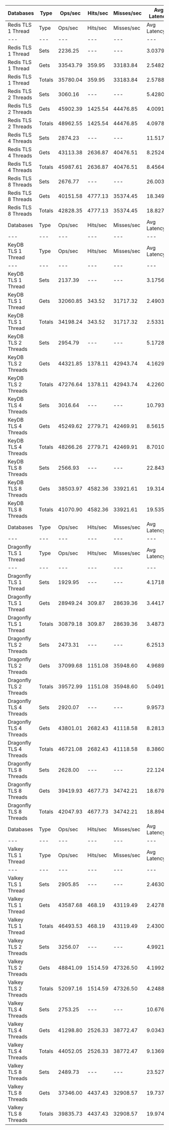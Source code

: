 | Databases | Type | Ops/sec | Hits/sec | Misses/sec | Avg Latency | p50 Latency | p99 Latency | p99.9 Latency | KB/sec |
| --- | --- | --- | --- | --- | --- | --- | --- | --- | --- |
| Redis TLS 1 Thread | Type | Ops/sec | Hits/sec | Misses/sec | Avg Latency | p50 Latency | p99 Latency | p99.9 Latency | KB/sec |
| --- | --- | --- | --- | --- | --- | --- | --- | --- | --- |
Redis TLS 1 Thread | Sets | 2236.25 | --- | --- | 3.03792 | 2.43100 | 5.95100 | 107.00700 | 106.99 |
Redis TLS 1 Thread | Gets | 33543.79 | 359.95 | 33183.84 | 2.54825 | 2.41500 | 4.44700 | 8.31900 | 1279.08 |
Redis TLS 1 Thread | Totals | 35780.04 | 359.95 | 33183.84 | 2.57885 | 2.41500 | 4.51100 | 9.21500 | 1386.07 |
Redis TLS 2 Threads | Sets | 3060.16 | --- | --- | 5.42805 | 3.88700 | 9.85500 | 307.19900 | 146.41 |
Redis TLS 2 Threads | Gets | 45902.39 | 1425.54 | 44476.85 | 4.00912 | 3.87100 | 8.70300 | 11.90300 | 1754.88 |
Redis TLS 2 Threads | Totals | 48962.55 | 1425.54 | 44476.85 | 4.09780 | 3.87100 | 8.70300 | 14.59100 | 1901.29 |
Redis TLS 4 Threads | Sets | 2874.23 | --- | --- | 11.51705 | 7.83900 | 22.39900 | 688.12700 | 137.52 |
Redis TLS 4 Threads | Gets | 43113.38 | 2636.87 | 40476.51 | 8.25242 | 7.77500 | 19.07100 | 24.70300 | 1654.59 |
Redis TLS 4 Threads | Totals | 45987.61 | 2636.87 | 40476.51 | 8.45646 | 7.77500 | 19.19900 | 26.49500 | 1792.11 |
Redis TLS 8 Threads | Sets | 2676.77 | --- | --- | 26.00343 | 17.40700 | 47.87100 | 1474.55900 | 128.07 |
Redis TLS 8 Threads | Gets | 40151.58 | 4777.13 | 35374.45 | 18.34942 | 17.27900 | 40.95900 | 52.99100 | 1552.26 |
Redis TLS 8 Threads | Totals | 42828.35 | 4777.13 | 35374.45 | 18.82780 | 17.27900 | 40.95900 | 56.57500 | 1680.33 |
| Databases | Type | Ops/sec | Hits/sec | Misses/sec | Avg Latency | p50 Latency | p99 Latency | p99.9 Latency | KB/sec |
| --- | --- | --- | --- | --- | --- | --- | --- | --- | --- |
| KeyDB TLS 1 Thread | Type | Ops/sec | Hits/sec | Misses/sec | Avg Latency | p50 Latency | p99 Latency | p99.9 Latency | KB/sec |
| --- | --- | --- | --- | --- | --- | --- | --- | --- | --- |
KeyDB TLS 1 Thread | Sets | 2137.39 | --- | --- | 3.17563 | 2.31900 | 6.01500 | 140.28700 | 102.26 |
KeyDB TLS 1 Thread | Gets | 32060.85 | 343.52 | 31717.32 | 2.49035 | 2.30300 | 4.73500 | 6.68700 | 1222.53 |
KeyDB TLS 1 Thread | Totals | 34198.24 | 343.52 | 31717.32 | 2.53318 | 2.30300 | 4.76700 | 7.55100 | 1324.79 |
KeyDB TLS 2 Threads | Sets | 2954.79 | --- | --- | 5.17285 | 3.99900 | 12.09500 | 214.01500 | 141.37 |
KeyDB TLS 2 Threads | Gets | 44321.85 | 1378.11 | 42943.74 | 4.16293 | 3.96700 | 9.91900 | 13.95100 | 1694.46 |
KeyDB TLS 2 Threads | Totals | 47276.64 | 1378.11 | 42943.74 | 4.22605 | 3.96700 | 9.98300 | 15.55100 | 1835.83 |
KeyDB TLS 4 Threads | Sets | 3016.64 | --- | --- | 10.79353 | 8.09500 | 24.31900 | 471.03900 | 144.33 |
KeyDB TLS 4 Threads | Gets | 45249.62 | 2779.71 | 42469.91 | 8.56152 | 8.06300 | 20.09500 | 25.85500 | 1736.63 |
KeyDB TLS 4 Threads | Totals | 48266.26 | 2779.71 | 42469.91 | 8.70102 | 8.06300 | 20.22300 | 28.15900 | 1880.96 |
KeyDB TLS 8 Threads | Sets | 2566.93 | --- | --- | 22.84358 | 18.55900 | 47.61500 | 786.43100 | 122.81 |
KeyDB TLS 8 Threads | Gets | 38503.97 | 4582.36 | 33921.61 | 19.31452 | 18.43100 | 41.21500 | 51.71100 | 1488.57 |
KeyDB TLS 8 Threads | Totals | 41070.90 | 4582.36 | 33921.61 | 19.53508 | 18.43100 | 41.47100 | 56.06300 | 1611.38 |
| Databases | Type | Ops/sec | Hits/sec | Misses/sec | Avg Latency | p50 Latency | p99 Latency | p99.9 Latency | KB/sec |
| --- | --- | --- | --- | --- | --- | --- | --- | --- | --- |
| Dragonfly TLS 1 Thread | Type | Ops/sec | Hits/sec | Misses/sec | Avg Latency | p50 Latency | p99 Latency | p99.9 Latency | KB/sec |
| --- | --- | --- | --- | --- | --- | --- | --- | --- | --- |
Dragonfly TLS 1 Thread | Sets | 1929.95 | --- | --- | 4.17187 | 3.56700 | 7.19900 | 150.52700 | 92.34 |
Dragonfly TLS 1 Thread | Gets | 28949.24 | 309.87 | 28639.36 | 3.44171 | 3.55100 | 6.36700 | 7.51900 | 1103.88 |
Dragonfly TLS 1 Thread | Totals | 30879.18 | 309.87 | 28639.36 | 3.48735 | 3.55100 | 6.39900 | 7.80700 | 1196.21 |
Dragonfly TLS 2 Threads | Sets | 2473.31 | --- | --- | 6.25130 | 4.76700 | 11.45500 | 315.39100 | 118.33 |
Dragonfly TLS 2 Threads | Gets | 37099.68 | 1151.08 | 35948.60 | 4.96898 | 4.73500 | 10.49500 | 12.09500 | 1418.34 |
Dragonfly TLS 2 Threads | Totals | 39572.99 | 1151.08 | 35948.60 | 5.04913 | 4.73500 | 10.49500 | 12.79900 | 1536.68 |
Dragonfly TLS 4 Threads | Sets | 2920.07 | --- | --- | 9.95737 | 7.77500 | 24.70300 | 372.73500 | 139.71 |
Dragonfly TLS 4 Threads | Gets | 43801.01 | 2682.43 | 41118.58 | 8.28132 | 7.71100 | 20.35100 | 27.64700 | 1681.00 |
Dragonfly TLS 4 Threads | Totals | 46721.08 | 2682.43 | 41118.58 | 8.38608 | 7.71100 | 20.47900 | 30.84700 | 1820.71 |
Dragonfly TLS 8 Threads | Sets | 2628.00 | --- | --- | 22.12424 | 17.66300 | 51.71100 | 712.70300 | 125.74 |
Dragonfly TLS 8 Threads | Gets | 39419.93 | 4677.73 | 34742.21 | 18.67919 | 17.53500 | 42.75100 | 59.39100 | 1523.91 |
Dragonfly TLS 8 Threads | Totals | 42047.93 | 4677.73 | 34742.21 | 18.89451 | 17.53500 | 43.00700 | 65.27900 | 1649.65 |
| Databases | Type | Ops/sec | Hits/sec | Misses/sec | Avg Latency | p50 Latency | p99 Latency | p99.9 Latency | KB/sec |
| --- | --- | --- | --- | --- | --- | --- | --- | --- | --- |
| Valkey TLS 1 Thread | Type | Ops/sec | Hits/sec | Misses/sec | Avg Latency | p50 Latency | p99 Latency | p99.9 Latency | KB/sec |
| --- | --- | --- | --- | --- | --- | --- | --- | --- | --- |
Valkey TLS 1 Thread | Sets | 2905.85 | --- | --- | 2.46304 | 2.33500 | 4.76700 | 10.11100 | 139.03 |
Valkey TLS 1 Thread | Gets | 43587.68 | 468.19 | 43119.49 | 2.42781 | 2.31900 | 3.99900 | 5.43900 | 1662.07 |
Valkey TLS 1 Thread | Totals | 46493.53 | 468.19 | 43119.49 | 2.43001 | 2.31900 | 4.03100 | 5.50300 | 1801.10 |
Valkey TLS 2 Threads | Sets | 3256.07 | --- | --- | 4.99219 | 4.09500 | 7.71100 | 187.39100 | 155.79 |
Valkey TLS 2 Threads | Gets | 48841.09 | 1514.59 | 47326.50 | 4.19929 | 4.07900 | 6.71900 | 8.38300 | 1867.22 |
Valkey TLS 2 Threads | Totals | 52097.16 | 1514.59 | 47326.50 | 4.24884 | 4.07900 | 6.75100 | 8.76700 | 2023.00 |
Valkey TLS 4 Threads | Sets | 2753.25 | --- | --- | 10.67622 | 8.76700 | 16.63900 | 372.73500 | 131.73 |
Valkey TLS 4 Threads | Gets | 41298.80 | 2526.33 | 38772.47 | 9.03431 | 8.76700 | 14.20700 | 18.30300 | 1584.95 |
Valkey TLS 4 Threads | Totals | 44052.05 | 2526.33 | 38772.47 | 9.13693 | 8.76700 | 14.27100 | 19.83900 | 1716.68 |
Valkey TLS 8 Threads | Sets | 2489.73 | --- | --- | 23.52798 | 19.32700 | 35.32700 | 835.58300 | 119.12 |
Valkey TLS 8 Threads | Gets | 37346.00 | 4437.43 | 32908.57 | 19.73707 | 19.19900 | 31.10300 | 36.86300 | 1443.76 |
Valkey TLS 8 Threads | Totals | 39835.73 | 4437.43 | 32908.57 | 19.97400 | 19.19900 | 31.23100 | 38.65500 | 1562.89 |
